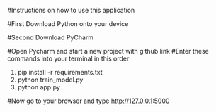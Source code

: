 #Instructions on how to use this application

#First Download Python onto your device

#Second Download PyCharm

#Open Pycharm and start a new project with github link 
#Enter these commands into your terminal in this order
1. pip install -r requirements.txt
2. python train_model.py
3. python app.py

#Now go to your browser and type http://127.0.0.1:5000
